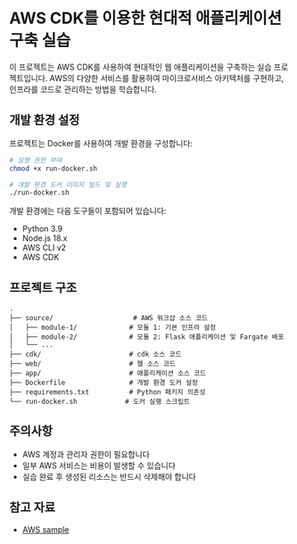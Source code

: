 # AWS CDK를 이용한 현대적 애플리케이션 구축 실습

이 프로젝트는 AWS CDK를 사용하여 현대적인 웹 애플리케이션을 구축하는 실습 프로젝트입니다. AWS의 다양한 서비스를 활용하여 마이크로서비스 아키텍처를 구현하고, 인프라를 코드로 관리하는 방법을 학습합니다.

## 개발 환경 설정

프로젝트는 Docker를 사용하여 개발 환경을 구성합니다:

```bash
# 실행 권한 부여
chmod +x run-docker.sh

# 개발 환경 도커 이미지 빌드 및 실행
./run-docker.sh
```

개발 환경에는 다음 도구들이 포함되어 있습니다:
- Python 3.9
- Node.js 18.x
- AWS CLI v2
- AWS CDK

## 프로젝트 구조

```
.
├── source/                    # AWS 워크샵 소스 코드
│   ├── module-1/             # 모듈 1: 기본 인프라 설정
│   ├── module-2/             # 모듈 2: Flask 애플리케이션 및 Fargate 배포
│   └── ...
├── cdk/                      # cdk 소스 코드
├── web/                      # 웹 소스 코드
├── app/                      # 애플리케이션 소스 코드
├── Dockerfile                # 개발 환경 도커 설정
├── requirements.txt          # Python 패키지 의존성
└── run-docker.sh            # 도커 실행 스크립트
```

## 주의사항

- AWS 계정과 관리자 권한이 필요합니다
- 일부 AWS 서비스는 비용이 발생할 수 있습니다
- 실습 완료 후 생성된 리소스는 반드시 삭제해야 합니다

## 참고 자료

- [AWS sample](https://github.com/aws-samples/aws-modern-application-workshop)
